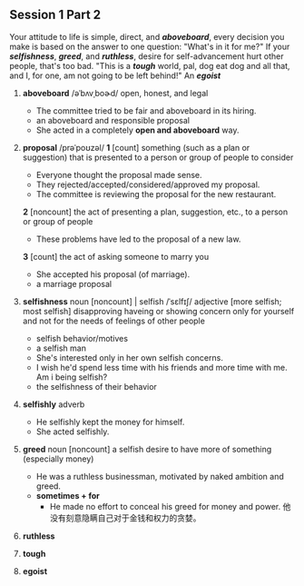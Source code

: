 ## Session 1 Part 2
Your attitude to life is simple, direct, and **_aboveboard_**, every decision you make is based on the answer to one question: "What's in it for me?" If your **_selfishness_**, **_greed_**, and **_ruthless_**, desire for self-advancement hurt other people, that's too bad. "This is a **_tough_** world, pal, dog eat dog and all that, and I, for one, am not going to be left behind!" An **_egoist_**

1. **aboveboard** /əˈbʌvˌboɚd/
   open, honest, and legal
   - The committee tried to be fair and aboveboard in its hiring.
   - an aboveboard and responsible proposal
   - She acted in a completely **open and aboveboard** way.

2. **proposal** /prəˈpoʊzəl/
   **1** [count] something (such as a plan or suggestion) that is presented to a person or group of people to consider

   - Everyone thought the proposal made sense.
   - They rejected/accepted/considered/approved my proposal.
   - The committee is reviewing the proposal for the new restaurant.

   **2** [noncount] the act of presenting a plan, suggestion, etc., to a person or group of people

   - These problems have led to the proposal of a new law.

   **3** [count] the act of asking someone to marry you

   - She accepted his proposal (of marriage).
   - a marriage proposal

3. **selfishness** noun [noncount] | selfish /ˈsɛlfɪʃ/ adjective
   [more selfish; most selfish] disapproving
   haveing or showing concern only for yourself and not for the needs of feelings of other people

   - selfish behavior/motives
   - a selfish man
   - She's interested only in her own selfish concerns.
   - I wish he'd spend less time with his friends and more time with me. Am i being selfish?
   - the selfishness of their behavior

4. **selfishly** adverb

   - He selfishly kept the money for himself.
   - She acted selfishly.

5. **greed** noun
   [noncount] a selfish desire to have more of something (especially money)

   - He was a ruthless businessman, motivated by naked ambition and greed.
   - **sometimes + for**
     - He made no effort to conceal his greed for money and power.
       他没有刻意隐瞒自己对于金钱和权力的贪婪。

6. **ruthless**

7. **tough**

8. **egoist**
